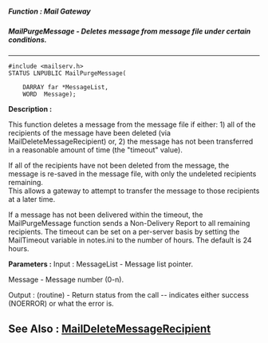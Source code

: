 ##### Function : Mail Gateway
##### MailPurgeMessage - Deletes message from message file under certain conditions.
---
```
#include <mailserv.h>
STATUS LNPUBLIC MailPurgeMessage(

	DARRAY far *MessageList,
	WORD  Message);
```
**Description :**

This function deletes a message from the message file if either:  1) all of the 
recipients of the message have been deleted (via MailDeleteMessageRecipient) 
or, 2) the message has not been transferred in a reasonable amount of time (the 
"timeout" value).

If all of the recipients have not been deleted from the message, the message is 
re-saved in the message file, with only the undeleted recipients remaining.  
This allows a gateway to attempt to transfer the message to those recipients at 
a later time.

If a message has not been delivered within the timeout, the MailPurgeMessage 
function sends a Non-Delivery Report to all remaining recipients.  The timeout 
can be set on a per-server basis by setting the MailTimeout variable in 
notes.ini to the number of hours.  The default is 24 hours.

**Parameters :**
Input :
MessageList  -  Message list pointer.

Message  -  Message number (0-n).

Output :
(routine)  -  Return status from the call -- indicates either success (NOERROR) or what the error is.



**See Also :**
[MailDeleteMessageRecipient](/reference/Func/MailDeleteMessageRecipient)
---
